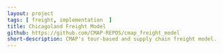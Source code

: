 ```yaml
---
layout: project
tags: [ freight, implementation  ]
title: Chicagoland Freight Model
github: https://github.com/CMAP-REPOS/cmap_freight_model
short-description: CMAP's tour-based and supply chain freight model.
---
```

